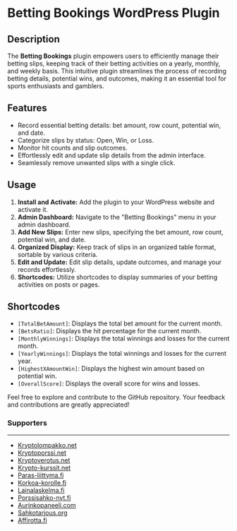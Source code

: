 # Betting Bookings WordPress Plugin

## Description

The **Betting Bookings** plugin empowers users to efficiently manage their betting slips, keeping track of their betting activities on a yearly, monthly, and weekly basis. This intuitive plugin streamlines the process of recording betting details, potential wins, and outcomes, making it an essential tool for sports enthusiasts and gamblers.

## Features

- Record essential betting details: bet amount, row count, potential win, and date.
- Categorize slips by status: Open, Win, or Loss.
- Monitor hit counts and slip outcomes.
- Effortlessly edit and update slip details from the admin interface.
- Seamlessly remove unwanted slips with a single click.

## Usage

1. **Install and Activate:** Add the plugin to your WordPress website and activate it.
2. **Admin Dashboard:** Navigate to the "Betting Bookings" menu in your admin dashboard.
3. **Add New Slips:** Enter new slips, specifying the bet amount, row count, potential win, and date.
4. **Organized Display:** Keep track of slips in an organized table format, sortable by various criteria.
5. **Edit and Update:** Edit slip details, update outcomes, and manage your records effortlessly.
6. **Shortcodes:** Utilize shortcodes to display summaries of your betting activities on posts or pages.

## Shortcodes

- `[TotalBetAmount]`: Displays the total bet amount for the current month.
- `[BetsRatio]`: Displays the hit percentage for the current month.
- `[MonthlyWinnings]`: Displays the total winnings and losses for the current month.
- `[YearlyWinnings]`: Displays the total winnings and losses for the current year.
- `[HighestXAmountWin]`: Displays the highest win amount based on potential win.
- `[OverallScore]`: Displays the overall score for wins and losses.

Feel free to explore and contribute to the GitHub repository. Your feedback and contributions are greatly appreciated!
### Supporters
---
- [Kryptolompakko.net](https://Kryptolompakko.net)
- [Kryptoporssi.net](https://Kryptoporssi.net)
- [Kryptoverotus.net](https://Kryptoverotus.net)
- [Krypto-kurssit.net](https://Krypto-kurssit.net)
- [Paras-liittyma.fi](https://Paras-liittyma.fi)
- [Korkoa-korolle.fi](https://Korkoa-korolle.fi)
- [Lainalaskelma.fi](https://Lainalaskelma.fi)
- [Porssisahko-nyt.fi](https://Porssisahko-nyt.fi)
- [Aurinkopaneeli.com](https://Aurinkopaneeli.com)
- [Sahkotarjous.org](https://Sahkotarjous.org)
- [Affirotta.fi](https://Affirotta.fi)
